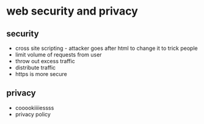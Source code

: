 # web security and privacy

## security
- cross site scripting - attacker goes after html to change it to trick people
- limit volume of requests from user
- throw out excess traffic
- distribute traffic 
- https is more secure 

## privacy
- cooookiiiiessss
- privacy policy